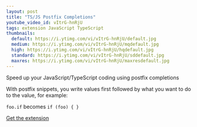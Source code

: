 ```yaml
---
layout: post
title: "TS/JS Postfix Completions"
youtube_video_id: vItrG-hnRjU
tags: extension JavaScript TypeScript
thumbnails:
  default: https://i.ytimg.com/vi/vItrG-hnRjU/default.jpg
  medium: https://i.ytimg.com/vi/vItrG-hnRjU/mqdefault.jpg
  high: https://i.ytimg.com/vi/vItrG-hnRjU/hqdefault.jpg
  standard: https://i.ytimg.com/vi/vItrG-hnRjU/sddefault.jpg
  maxres: https://i.ytimg.com/vi/vItrG-hnRjU/maxresdefault.jpg
---
```


Speed up your JavaScript/TypeScript coding using postfix completions

With postfix snippets, you write values first followed by what you want to do to the value, for example:

`foo.if` becomes `if (foo) { }`

[Get the extension](https://marketplace.visualstudio.com/items?itemName=ipatalas.vscode-postfix-ts)
